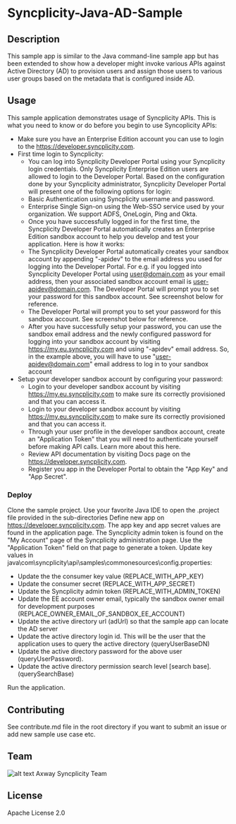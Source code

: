 # Syncplicity-Java-AD-Sample

## Description
This sample app is similar to the Java command-line sample app but has been extended to show how a developer might invoke various APIs against Active Directory (AD) to provision users and assign those users to various user groups based on the metadata that is configured inside AD.


## Usage
This sample application demonstrates usage of Syncplicity APIs. This is what you need to know or do before you begin to use Syncoplicity APIs:
* Make sure you have an Enterprise Edition account you can use to login to the https://developer.syncplicity.com.
 * First time login to Syncplicity:
   * You can log into Syncplicity Developer Portal using your Syncplicity login credentials. Only Syncplicity Enterprise Edition users are allowed to login to the Developer Portal. Based on the configuration done by your Syncplicity administrator, Syncplicity Developer Portal will present one of the following options for login:
    * Basic Authentication using Syncplicity username and password.
    * Enterprise Single Sign-on using the Web-SSO service used by your organization. We support ADFS, OneLogin, Ping and Okta.
   * Once you have successfully logged in for the first time, the Syncplicity Developer Portal automatically creates an Enterprise Edition sandbox account to help you develop and test your application. Here is how it works:
    * The Syncplicity Developer Portal automatically creates your sandbox account by appending "-apidev" to the email address you used for logging into the Developer Portal. For e.g. if you logged into Syncplicity Developer Portal using user@domain.com as your email address, then your associated sandbox account email is user-apidev@domain.com.
The Developer Portal will prompt you to set your password for this sandbox account. See screenshot below for reference.
    * The Developer Portal will prompt you to set your password for this sandbox account. See screenshot below for reference.
    * After you have successfully setup your password, you can use the sandbox email address and the newly configured password for logging into your sandbox account by visiting https://my.eu.syncplicity.com and using "-apidev" email address. So, in the example above, you will have to use "user-apidev@domain.com" email address to log in to your sandbox account
* Setup your developer sandbox account by configuring your password:
  * Login to your developer sandbox account by visiting https://my.eu.syncplicity.com to make sure its correctly provisioned and that you can access it.
  * Login to your developer sandbox account by visiting https://my.eu.syncplicity.com to make sure its correctly provisioned and that you can access it.
  * Through your user profile in the developer sandbox account, create an "Application Token" that you will need to authenticate yourself before making API calls. Learn more about this here.
  * Review API documentation by visiting Docs page on the https://developer.syncplicity.com.
  * Register you app in the Developer Portal to obtain the "App Key" and "App Secret". 
  
### Deploy
Clone the sample project.
Use your favorite Java IDE to open the .project file provided in the sub-directories
Define new app on https://developer.syncplicity.com. The app key and app secret values are found in the application page. The Syncplicity admin token is found on the "My Account" page of the Syncplicity administration page. Use the "Application Token" field on that page to generate a token.
Update key values in java\com\syncplicity\api\samples\commonesources\config.properties:
* Update the the consumer key value (REPLACE_WITH_APP_KEY)
* Update the consumer secret (REPLACE_WITH_APP_SECRET)
* Update the Syncplicity admin token (REPLACE_WITH_ADMIN_TOKEN)
* Update the EE account owner email, typically the sandbox owner email for development purposes (REPLACE_OWNER_EMAIL_OF_SANDBOX_EE_ACCOUNT)
* Update the active directory url (adUrl) so that the sample app can locate the AD server
* Update the active directory login id. This will be the user that the application uses to query the active directory (queryUserBaseDN)
* Update the active directory password for the above user (queryUserPassword).
* Update the active directory permission search level \[search base\]. (querySearchBase)

Run the application.

## Contributing
See contribute.md file in the root directory if you want to submit an issue or add new sample use case etc.

## Team

![alt text][Axwaylogo] Axway Syncplicity Team

[Axwaylogo]: https://github.com/Axway-API-Management/Common/blob/master/img/AxwayLogoSmall.png  "Axway logo"


## License
Apache License 2.0
